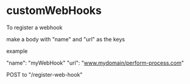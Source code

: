 # customWebHooks

To register a webhook 

make a body with "name" and "url" as the keys

example

"name": "myWebHook"
"url": "www.mydomain/perform-process.com"

POST to "/register-web-hook"


